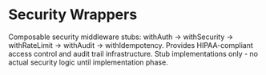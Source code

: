 # Security Wrappers

Composable security middleware stubs: withAuth → withSecurity → withRateLimit → withAudit → withIdempotency.
Provides HIPAA-compliant access control and audit trail infrastructure.
Stub implementations only - no actual security logic until implementation phase.